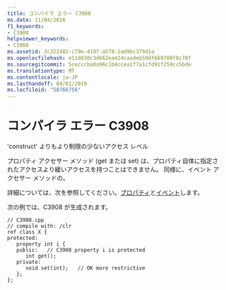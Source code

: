```yaml
---
title: コンパイラ エラー C3908
ms.date: 11/04/2016
f1_keywords:
- C3908
helpviewer_keywords:
- C3908
ms.assetid: 3c322482-c79e-4197-a578-2ad9bc379d1a
ms.openlocfilehash: e11d830c3d662ea424caadeb50df669700f8c78f
ms.sourcegitcommit: 5cecccba0a96c1b4ccea1f7a1cfd91f259cc5bde
ms.translationtype: MT
ms.contentlocale: ja-JP
ms.lasthandoff: 04/01/2019
ms.locfileid: "58766756"
---
```

# <a name="compiler-error-c3908"></a>コンパイラ エラー C3908

'construct' よりもより制限の少ないアクセス レベル

プロパティ アクセサー メソッド (get または set) は、プロパティ自体に指定されたアクセスより緩いアクセスを持つことはできません。  同様に、イベント アクセサー メソッドの。

詳細については、次を参照してください。[プロパティ](../../extensions/property-cpp-component-extensions.md)と[イベント](../../extensions/event-cpp-component-extensions.md)します。

次の例では、C3908 が生成されます。

```
// C3908.cpp
// compile with: /clr
ref class X {
protected:
   property int i {
   public:   // C3908 property i is protected
      int get();
   private:
      void set(int);   // OK more restrictive
   };
};
```